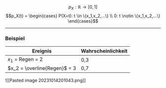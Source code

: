 
$$p_X: \mathbb{R} \rightarrow [0,1]$$
$$p_X(t) = \begin{cases} P(X=t): t \in \{x_1,x_2,...\} \\ 0: t \notin \{x_1,x_2,...\} \end{cases}$$

---------------
### Beispiel
Ereignis | Wahrscheinlichkeit
----- | -------
$x_1$ = Regen = 2 | 0,3
$x_2 = \overline{Regen}$ = 3|0,7

![[Pasted image 20231014201043.png]]